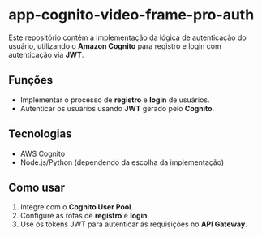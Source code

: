 # app-cognito-video-frame-pro-auth

Este repositório contém a implementação da lógica de autenticação do usuário, utilizando o **Amazon Cognito** para registro e login com autenticação via **JWT**.

## Funções
- Implementar o processo de **registro** e **login** de usuários.
- Autenticar os usuários usando **JWT** gerado pelo **Cognito**.

## Tecnologias
- AWS Cognito
- Node.js/Python (dependendo da escolha da implementação)

## Como usar
1. Integre com o **Cognito User Pool**.
2. Configure as rotas de **registro** e **login**.
3. Use os tokens JWT para autenticar as requisições no **API Gateway**.
